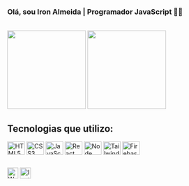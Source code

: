 
### Olá, sou Iron Almeida | Programador JavaScript 👋😁 

<br />

<div>
  <img height="180em" src="https://github-readme-stats.vercel.app/api?username=IronAlmeida&show_icons=true&theme=onedark&include_all_commits=true&count_private=true" />
  <img height="180em" src="https://github-readme-stats.vercel.app/api/top-langs/?username=IronAlmeida&theme=onedark"
<div />

## Tecnologias que utilizo:

<div style="display: inline_block">
  <img align="center" height="30" width="40" alt="HTML5" src="https://cdn.jsdelivr.net/gh/devicons/devicon/icons/html5/html5-plain.svg" />
  <img align="center" height="30" width="40" alt="CSS3" src="https://cdn.jsdelivr.net/gh/devicons/devicon/icons/css3/css3-plain.svg" />
  <img align="center" height="30" width="40" alt="JavaScrpit" src="https://cdn.jsdelivr.net/gh/devicons/devicon/icons/javascript/javascript-plain.svg" />
  <img align="center" height="30" width="40" alt="React" src="https://cdn.jsdelivr.net/gh/devicons/devicon/icons/react/react-original.svg" />
  <img align="center" height="30" width="40" alt="Node" src="https://cdn.jsdelivr.net/gh/devicons/devicon/icons/nodejs/nodejs-original.svg" />
  <img align="center" height="30" width="40" alt="Tailwind CSS" src="https://cdn.jsdelivr.net/gh/devicons/devicon/icons/tailwindcss/tailwindcss-plain.svg" />
  <img align="center" height="30" width="40" alt="Firebase" src="https://cdn.jsdelivr.net/gh/devicons/devicon/icons/firebase/firebase-plain.svg" />
</div>
  
##

<div style="display: inline_block">
  <a href="https://linkwhats.app/612cc6" target="_blank"><img align="center" height="25px" alt="WhatsApp" src="https://img.shields.io/badge/WhatsApp-25D366?style=for-the-badge&logo=whatsapp&logoColor=white" target="_blank" /></a>
  <a href="https://www.instagram.com/iron.almeida/" target="_blank"><img align="center" height="25px" alt="Instagram" src="https://img.shields.io/badge/Instagram-E4405F?style=for-the-badge&logo=instagram&logoColor=white" target="_blank" /></a>
</div>
  
